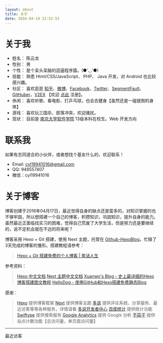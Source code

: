 ```yaml
---
layout: about
title: 关于
date: 2016-04-19 22:52:53
---
```


# 关于我

*   姓名： 陈云龙
*   性别： 男
*   个性： 是个呆头呆脑的逗逼程序猿。(●'◡'●)
*   技能： 熟悉 Html/CSS/JavaScript、 PHP、 Java 开发，对 Android 也比较感兴趣。
*   社区： 喜欢逛逛 [知乎][6]、[微博][7]、[Facebook][8]、[Twitter][9]、[SegmentFault][14]、[GitHuber][15]，[V2EX][10] 【欢迎 [点此][13] 注册】。
*   休闲： 喜欢听歌、看电影、打乒乓球，也会去健身【虽然还是一碰就倒的身体】
*   游戏： 喜欢玩三国杀、部落冲突，欢迎骚扰。
*   现状： 目前是 [南京大学软件学院][1] 13级本科在校生。Web 开发方向

# 联系我

如果有志同道合的小伙伴，或者想找个基友什么的，欢迎联系！

*   <span class="fa fa-envelope"></span> Email: cyl19941016@gmail.com
*   <span class="fa fa-qq"></span> QQ: 948557407
*   <span class="fa fa-wechat"></span> 微信：cyl19941016

# 关于博客

博客创建于2016年04月17日，最近觉得自身的缺点还是蛮多的，对知识掌握的也不够牢固，所以想搭建一个自己的博客，积攒知识，巩固知识，提升自身的能力。虽然最近正面临找实习的困难，觉得自己荒废了大学生活，但是努力还是要继续的，说不定机会就在不远的将来呢？

博客采用 Hexo + Git 搭建，使用 Next 主题，托管在 [Github-HexoBlog][2]，忙碌了3天完成的博客的雏形。搭建教程请参考：

> [Hexo + Git 搭建免费的个人博客 | 笑话人生][5]


参考资料：

> [Hexo 中文文档][11]
> [Next 主题中文文档][12]
> [Xuanwo's Blog - 史上最详细的Hexo博客搭建图文教程][3]
> [HelloDog - 使用GitHub和Hexo搭建免费静态Blog][4]

感谢：

> [Hexo][] 提供博客框架
> [Next][] 提供博客主题
> [多说][] 提供评论系统、分享服务、最近访客等等各种服务，详情请看 [多说开发者中心][16]
> [百度统计][] 提供统计功能
> [Swiftype][] 提供搜索服务
> [Google Analytics][] 提供 Google 分析
> [不蒜子][] 提供站点计数功能【总访问量，单页面访问量】

---

最近访客

<div class="ds-recent-visitors" data-num-items="36" data-avatar-size="42" id="ds-recent-visitors"></div>

[Hexo]: https://hexo.io/zh-cn/ "Hexo"
[Next]: http://theme-next.iissnan.com/ "Next"
[多说]: http://duoshuo.com/ "多说"
[百度统计]: http://tongji.baidu.com/ "百度统计"
[Swiftype]: https://swiftype.com/ "Swiftype"
[Google Analytics]: https://www.google.com/intl/zh-CN/analytics/ "Google Analytics"
[不蒜子]: http://ibruce.info/2015/04/04/busuanzi/ "不蒜子"
[1]: http://software.nju.edu.cn/ "南京大学软件学院"
[2]: https://github.com/cylong1016/HexoBlog "HexoBlog"
[3]: https://xuanwo.org/2015/03/26/hexo-intor/ "Xuanwo's Blog - 史上最详细的Hexo博客搭建图文教程"
[4]: http://wsgzao.github.io/post/hexo-guide/ "HelloDog - 使用GitHub和Hexo搭建免费静态Blog"
[5]: http://www.cylong.com/blog/2016/04/19/hexo-git/ "Hexo + Git 搭建免费的个人博客 | 笑话人生"
[6]: https://www.zhihu.com/people/chen-yun-long-71-29 "陈云龙 - 知乎"
[7]: http://weibo.com/cyl19941016 "笑话人生cylong的微博"
[8]: https://www.facebook.com/people/陈云龙/100007668136606 "陈云龙 - Facebook"
[9]: https://twitter.com/cylong1994 "陈云龙(@cylong1994) | Twitter"
[10]: https://www.v2ex.com/member/cylong "V2EX › cylong"
[11]: https://hexo.io/zh-cn/docs/ "Hexo 中文文档"
[12]: http://theme-next.iissnan.com/ "Next主题中文文档"
[13]: http://www.v2ex.com/?r=cylong "V2EX"
[14]: https://segmentfault.com/u/cylong "笑话人生 - SegmentFault"
[15]: http://ask.githuber.cn/users/cylong1016/activity "Ask.GitHuber.cn"
[16]: http://dev.duoshuo.com/docs "多说开发者中心"
